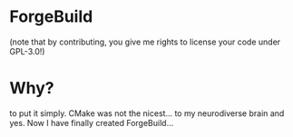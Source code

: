 # ForgeBuild

(note that by contributing, you give me rights to license your code under GPL-3.0!)

# Why?

to put it simply. CMake was not the nicest... to my neurodiverse brain
and yes. Now I have finally created ForgeBuild...
